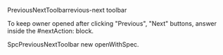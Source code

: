 PreviousNextToolbarrevious-next toolbar

To keep owner opened after clicking "Previous", "Next" buttons, answer <false> inside the #nextAction: block.

SpcPreviousNextToolbar new openWithSpec.